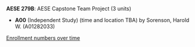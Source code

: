 **AESE 279B**: AESE Capstone Team Project (3 units)

- **A00** (Independent Study) (time and location TBA) by Sorenson, Harold W. (A01282033)

[Enrollment numbers over time](./AESE279B.tsv)
